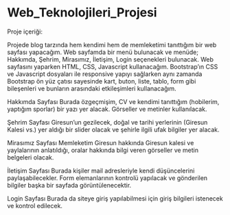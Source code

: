 # Web_Teknolojileri_Projesi

Proje içeriği:

Projede blog tarzında hem kendimi hem de memleketimi tanıttığım bir web sayfası yapacağım. Web sayfamda bir menü bulunacak ve menüde; Hakkımda, Şehrim, Mirasımız, İletişim, Login seçenekleri bulunacak. Web sayfasını yaparken HTML, CSS, Javascript kullanacağım. Bootstrap’ın CSS ve Javascript dosyaları ile responsive yapıyı sağlarken aynı zamanda Bootstrap ön yüz çatısı sayesinde kart, buton, liste, tablo, form gibi bileşenleri ve bunların arasındaki etkileşimleri kullanacağım.

Hakkımda Sayfası
Burada özgeçmişim, CV ve kendimi tanıttığım (hobilerim, yaptığım sporlar) bir yazı yer alacak. Görseller ve metinler kullanılacak. 

Şehrim Sayfası
Giresun’un gezilecek, doğal ve tarihi yerlerinin (Giresun Kalesi vs.) yer aldığı bir slider olacak ve şehirle ilgili ufak bilgiler yer alacak.

Mirasımız Sayfası
Memleketim Giresun hakkında Giresun kalesi ve yaylalarının anlatıldığı, oralar hakkında bilgi veren görseller ve metin belgeleri olacak.

İletişim Sayfası
Burada kişiler mail adresleriyle kendi düşüncelerini paylaşabilecekler. Form elemanlarının kontrolü yapılacak ve gönderilen bilgiler başka bir sayfada görüntülenecektir.

Login Sayfası
Burada da siteye giriş yapılabilmesi için giriş bilgileri istenecek ve kontrol edilecek. 

